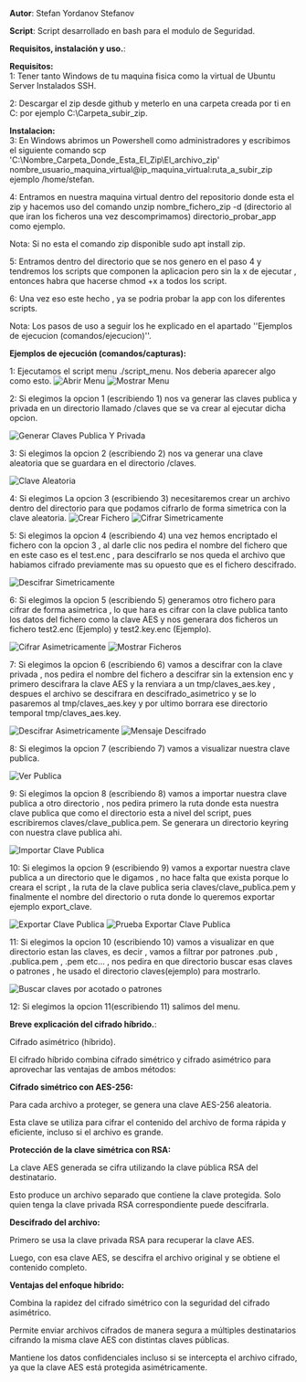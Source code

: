 **Autor**: Stefan Yordanov Stefanov

**Script**: Script desarrollado en bash para el modulo de Seguridad.

**Requisitos, instalación y uso.**:

**Requisitos:**  
1: Tener tanto Windows de tu maquina fisica como la virtual de Ubuntu Server Instalados SSH.
             
2: Descargar el zip desde github y meterlo en una carpeta creada por ti en C: por ejemplo C:\Carpeta_subir_zip.
            
**Instalacion:**  
3: En Windows abrimos un Powershell como administradores y escribimos el siguiente comando 
             scp 'C:\Nombre_Carpeta_Donde_Esta_El_Zip\El_archivo_zip' nombre_usuario_maquina_virtual@ip_maquina_virtual:ruta_a_subir_zip ejemplo /home/stefan.
             
4: Entramos en nuestra maquina virtual dentro del repositorio donde esta el zip y hacemos uso del comando unzip nombre_fichero_zip -d (directorio al que iran los ficheros una vez descomprimamos) 
directorio_probar_app como ejemplo. 
             
Nota: Si no esta el comando zip disponible sudo apt install zip.

5: Entramos dentro del directorio que se nos genero en el paso 4 y tendremos los scripts que componen la aplicacion pero sin la x de ejecutar , entonces habra que hacerse chmod +x a todos los script.

6: Una vez eso este hecho , ya se podria probar la app con los diferentes scripts.

Nota: Los pasos de uso a seguir los he explicado en el apartado ''Ejemplos de ejecucion (comandos/ejecucion)''.

**Ejemplos de ejecución (comandos/capturas):**

1: Ejecutamos el script menu ./script_menu.
Nos deberia aparecer algo como esto.
![Abrir Menu](imagenes_explicaciones_capturas/abrir_menu.png)
![Mostrar Menu](imagenes_explicaciones_capturas/muestra_menu.png)


2: Si elegimos la opcion 1 (escribiendo 1) nos va generar las claves publica y privada en un directorio llamado /claves que se va crear al ejecutar dicha opcion.

![Generar Claves Publica Y Privada](imagenes_explicaciones_capturas/opcion1_menu.png)

3: Si elegimos la opcion 2 (escribiendo 2) nos va generar una clave aleatoria que se guardara en el directorio /claves.

![Clave Aleatoria](imagenes_explicaciones_capturas/opcion2_menu.png)


4: Si elegimos La opcion 3 (escribiendo 3) necesitaremos crear un archivo dentro del directorio para que podamos cifrarlo de forma simetrica con la clave aleatoria.
![Crear Fichero](imagenes_explicaciones_capturas/generar_fichero_opcion3.png)
![Cifrar Simetricamente](imagenes_explicaciones_capturas/opcion3_menu.png)

5: Si elegimos la opcion 4 (escribiendo 4) una vez hemos encriptado el fichero con la opcion 3 , al darle clic nos pedira el nombre del fichero que en este caso es el test.enc , para descifrarlo
  se nos queda el archivo que habiamos cifrado previamente mas su opuesto que es el fichero descifrado.

![Descifrar Simetricamente](imagenes_explicaciones_capturas/opcion4_menu.png)

6: Si elegimos la opcion 5 (escribiendo 5) generamos otro fichero para cifrar de forma asimetrica , lo que hara es cifrar con la clave publica tanto los datos del fichero como la clave AES y nos generara dos ficheros
un fichero test2.enc (Ejemplo) y test2.key.enc (Ejemplo).

![Cifrar Asimetricamente](imagenes_explicaciones_capturas/opcion5_menu.png)
![Mostrar Ficheros](imagenes_explicaciones_capturas/archivos_generados_opcion5.png)


7: Si elegimos la opcion 6 (escribiendo 6) vamos a descifrar con la clave privada , nos pedira el nombre del fichero a descifrar sin la extension enc y primero descifrara la clave AES y la renviara a un tmp/claves_aes.key ,
despues el archivo se descifrara en descifrado_asimetrico y se lo pasaremos al tmp/claves_aes.key y por ultimo borrara ese directorio temporal tmp/claves_aes.key.

![Descifrar Asimetricamente](imagenes_explicaciones_capturas/opcion6_menu.png)
![Mensaje Descifrado](imagenes_explicaciones_capturas/muestra_mensaje_descifrado.png)


8: Si elegimos la opcion 7 (escribiendo 7) vamos a visualizar nuestra clave publica.

![Ver Publica](imagenes_explicaciones_capturas/opcion7_menu.png)

9: Si elegimos la opcion 8 (escribiendo 8) vamos a importar nuestra clave publica a otro directorio , nos pedira primero la ruta donde esta nuestra clave publica que como el directorio esta a nivel del script,
pues escribiremos claves/clave_publica.pem. Se generara un directorio keyring con nuestra clave publica ahi.

![Importar Clave Publica](imagenes_explicaciones_capturas/opcion8_menu.png)

10: Si elegimos la opcion 9 (escribiendo 9) vamos a exportar nuestra clave publica a un directorio que le digamos , no hace falta que exista porque lo creara el script , la ruta de la clave publica seria claves/clave_publica.pem y
finalmente el nombre del directorio o ruta donde lo queremos exportar ejemplo export_clave.

![Exportar Clave Publica](imagenes_explicaciones_capturas/opcion9_menu.png)
![Prueba Exportar Clave Publica](imagenes_explicaciones_capturas/muestra_export.png)


11: Si elegimos la opcion 10 (escribiendo 10) vamos a visualizar en que directorio estan las claves, es decir , vamos a filtrar por patrones .pub , .publica.pem , .pem etc... , nos pedira en que directorio buscar esas claves o patrones ,
he usado el directorio claves(ejemplo) para mostrarlo.

![Buscar claves por acotado o patrones](imagenes_explicaciones_capturas/muestra_export.png)


12: Si elegimos la opcion 11(escribiendo 11) salimos del menu.

**Breve explicación del cifrado híbrido.**:

Cifrado asimétrico (híbrido).

El cifrado híbrido combina cifrado simétrico y cifrado asimétrico para aprovechar las ventajas de ambos métodos:

**Cifrado simétrico con AES-256:**

Para cada archivo a proteger, se genera una clave AES-256 aleatoria.

Esta clave se utiliza para cifrar el contenido del archivo de forma rápida y eficiente, incluso si el archivo es grande.

**Protección de la clave simétrica con RSA:**

La clave AES generada se cifra utilizando la clave pública RSA del destinatario.

Esto produce un archivo separado que contiene la clave protegida. Solo quien tenga la clave privada RSA correspondiente puede descifrarla.

**Descifrado del archivo:**

Primero se usa la clave privada RSA para recuperar la clave AES.

Luego, con esa clave AES, se descifra el archivo original y se obtiene el contenido completo.

**Ventajas del enfoque híbrido:**

Combina la rapidez del cifrado simétrico con la seguridad del cifrado asimétrico.

Permite enviar archivos cifrados de manera segura a múltiples destinatarios cifrando la misma clave AES con distintas claves públicas.

Mantiene los datos confidenciales incluso si se intercepta el archivo cifrado, ya que la clave AES está protegida asimétricamente.

